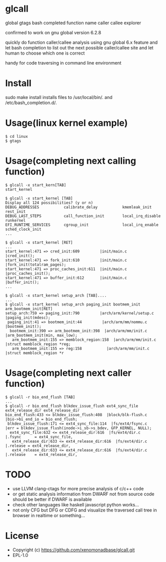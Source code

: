 glcall
======

global gtags bash completed function name caller callee explorer

confirmed to work on gnu global version 6.2.8

quickly do function caller/callee analysis using gnu global 6.x feature
and let bash completion to list out the next possible caller/callee site
and let human to choose which one is correct

handy for code traversing in command line environment

Install
=======

sudo make install
installs files to /usr/local/bin/. and /etc/bash_completion.d/.

Usage(linux kernel example)
============

    $ cd linux
    $ gtags


Usage(completing next calling function)
=======================================


    $ glcall -x start_kern[TAB]
    start_kernel
    
    $ glcall -x start_kernel [TAB]
    Display all 124 possibilities? (y or n)
    DEBUG_ADDRESSES           calibrate_delay           kmemleak_init             rest_init
    DEBUG_LAST_STEPS          call_function_init        local_irq_disable         runkernel
    EFI_RUNTIME_SERVICES      cgroup_init               local_irq_enable          sched_clock_init
    ...

    $ glcall -x start_kernel [RET]
    ...
    start_kernel:471 => cred_init:609         |init/main.c                         |cred_init();
    start_kernel:471 => fork_init:610         |init/main.c                         |fork_init(totalram_pages);
    start_kernel:471 => proc_caches_init:611  |init/main.c                         |proc_caches_init();
    start_kernel:471 => buffer_init:612       |init/main.c                         |buffer_init();
    ...

    $ glcall -x start_kernel setup_arch [TAB]....
    ...
    $ glcall -x start_kernel setup_arch paging_init bootmem_init arm_bootmem_init[RET]
    setup_arch:759 => paging_init:790         |arch/arm/kernel/setup.c             |paging_init(mdesc);
     paging_init:41 => bootmem_init:44         |arch/arm/mm/nommu.c                 |bootmem_init();
      bootmem_init:390 => arm_bootmem_init:398  |arch/arm/mm/init.c                  |arm_bootmem_init(min, max_low);
       arm_bootmem_init:155 => memblock_region:158  |arch/arm/mm/init.c                  |struct memblock_region *reg;
       arm_bootmem_init:155 => reg:158           |arch/arm/mm/init.c                  |struct memblock_region *r
  
 Usage(completing next caller function)
=======================================
    
    $ glcall -r bio_end_flush [TAB]
    ...
    $ glcall -r bio_end_flush blkdev_issue_flush ext4_sync_file ext4_release_dir ext4_release_dir
    bio_end_flush:433 <= blkdev_issue_flush:408  |block/blk-flush.c                   |bio->bi_end_io = bio_end_flush;
     blkdev_issue_flush:171 <= ext4_sync_file:114  |fs/ext4/fsync.c                     |err = blkdev_issue_flush(inode->i_sb->s_bdev, GFP_KERNEL, NULL);
      ext4_sync_file:632 <= ext4_release_dir:616  |fs/ext4/dir.c                       |.fsync      = ext4_sync_file,
       ext4_release_dir:633 <= ext4_release_dir:616  |fs/ext4/dir.c                       |.release = ext4_release_dir,
       ext4_release_dir:633 <= ext4_release_dir:616  |fs/ext4/dir.c                       |.release    = ext4_release_dir,

TODO
====

* use LLVM clang-ctags for more precise analysis of c/c++ code
* or get static analysis information from DWARF not from source code should be better if DWARF is available
* check other languages like haskell javascript python works...
* not only CFG but DFG or CDFG and visualize the traversed call tree in browser in realtime or something...

License
=======
* Copyright (c) https://github.com/xenomonadbase/glcall.git
* EPL-1.0

